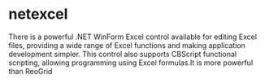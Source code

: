 # netexcel
There is a powerful .NET WinForm Excel control available for editing Excel files, providing a wide range of Excel functions and making application development simpler. This control also supports CBScript functional scripting, allowing programming using Excel formulas.It is more powerful than ReoGrid
